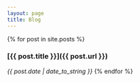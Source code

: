 ```yaml
---
layout: page
title: Blog 
---
```



{% for post in site.posts %}
### __[{{ post.title }}]({{ post.url }})__  
_{{ post.date | date_to_string }}_
{% endfor %}

